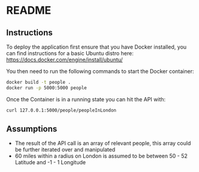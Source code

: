 # README

## Instructions

To deploy the application first ensure that you have Docker installed, you can find instructions for a basic Ubuntu distro here:
https://docs.docker.com/engine/install/ubuntu/

You then need to run the following commands to start the Docker container:
```sh
docker build -t people .
docker run -p 5000:5000 people
```

Once the Container is in a running state you can hit the API with:
```sh
curl 127.0.0.1:5000/people/peopleInLondon
```

## Assumptions

- The result of the API call is an array of relevant people, this array could be further iterated over and manipulated
- 60 miles within a radius on London is assumed to be between 50 - 52 Latitude and -1 - 1 Longitude
